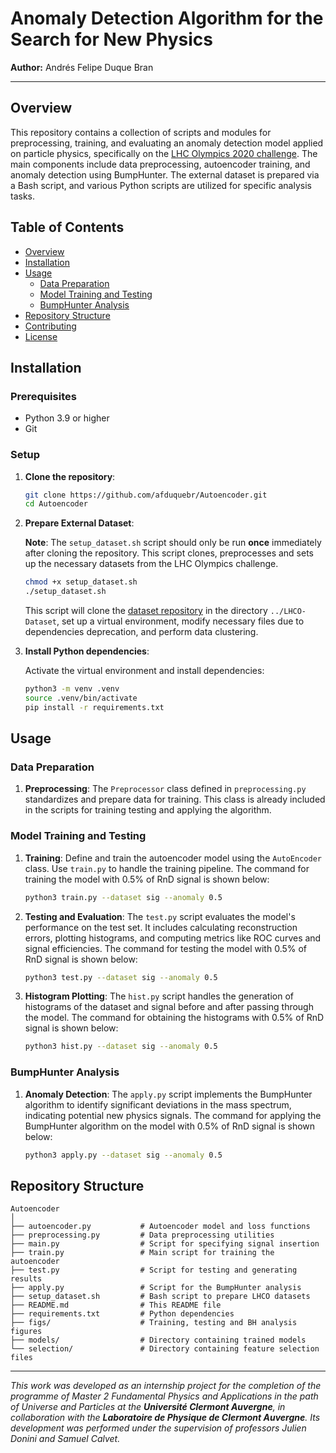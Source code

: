 # Anomaly Detection Algorithm for the Search for New Physics

**Author:** Andrés Felipe Duque Bran

***

## Overview

This repository contains a collection of scripts and modules for preprocessing, training, and evaluating an anomaly detection model applied on particle physics, specifically on the [LHC Olympics 2020 challenge](https://lhco2020.github.io/homepage/). The main components include data preprocessing, autoencoder training, and anomaly detection using BumpHunter. The external dataset is prepared via a Bash script, and various Python scripts are utilized for specific analysis tasks.

## Table of Contents

- [Overview](#overview)
- [Installation](#installation)
- [Usage](#usage)
  - [Data Preparation](#data-preparation)
  - [Model Training and Testing](#model-training-and-testing)
  - [BumpHunter Analysis](#bumphunter-analysis)
- [Repository Structure](#repository-structure)
- [Contributing](#contributing)
- [License](#license)

## Installation

### Prerequisites

- Python 3.9 or higher
- Git

### Setup

1. **Clone the repository**:
   ```bash
   git clone https://github.com/afduquebr/Autoencoder.git
   cd Autoencoder
   ```

2. **Prepare External Dataset**:

   **Note**: The `setup_dataset.sh` script should only be run **once** immediately after cloning the repository. This script clones, preprocesses and sets up the necessary datasets from the LHC Olympics challenge.

   ```bash
   chmod +x setup_dataset.sh
   ./setup_dataset.sh
   ```

   This script will clone the [dataset repository](https://gitlab.cern.ch/idinu/clustering-lhco) in the directory `../LHCO-Dataset`, set up a virtual environment, modify necessary files due to dependencies deprecation, and perform data clustering.

3. **Install Python dependencies**:

   Activate the virtual environment and install dependencies:

   ```bash
   python3 -m venv .venv
   source .venv/bin/activate
   pip install -r requirements.txt
   ```

## Usage

### Data Preparation

1. **Preprocessing**: The `Preprocessor` class defined in `preprocessing.py` standardizes and prepare data for training. This class is already included in the scripts for training testing and applying the algorithm.

### Model Training and Testing

1. **Training**: Define and train the autoencoder model using the `AutoEncoder` class. Use `train.py` to handle the training pipeline. The command for training the model with 0.5\% of RnD signal is shown below:

   ```bash
   python3 train.py --dataset sig --anomaly 0.5
   ```

2. **Testing and Evaluation**: The `test.py` script evaluates the model's performance on the test set. It includes calculating reconstruction errors, plotting histograms, and computing metrics like ROC curves and signal efficiencies. The command for testing the model with 0.5\% of RnD signal is shown below:

   ```bash
   python3 test.py --dataset sig --anomaly 0.5
   ```

3. **Histogram Plotting**: The `hist.py` script handles the generation of histograms of the dataset and signal before and after passing through the model. The command for obtaining the histograms with 0.5\% of RnD signal is shown below:

   ```bash
   python3 hist.py --dataset sig --anomaly 0.5
   ```


### BumpHunter Analysis

1. **Anomaly Detection**: The `apply.py` script implements the BumpHunter algorithm to identify significant deviations in the mass spectrum, indicating potential new physics signals. The command for applying the BumpHunter algorithm on the model with 0.5\% of RnD signal is shown below:

   ```bash
   python3 apply.py --dataset sig --anomaly 0.5
   ```

## Repository Structure

```
Autoencoder
│
├── autoencoder.py           # Autoencoder model and loss functions
├── preprocessing.py         # Data preprocessing utilities
├── main.py                  # Script for specifying signal insertion
├── train.py                 # Main script for training the autoencoder
├── test.py                  # Script for testing and generating results
├── apply.py                 # Script for the BumpHunter analysis
├── setup_dataset.sh         # Bash script to prepare LHCO datasets
├── README.md                # This README file
├── requirements.txt         # Python dependencies
├── figs/                    # Training, testing and BH analysis figures
├── models/                  # Directory containing trained models
└── selection/               # Directory containing feature selection files
```


***

*This work was developed as an internship project for the completion of the programme of Master 2 Fundamental Physics and Applications in the path of Universe and Particles at the* **_Université Clermont Auvergne_***, in collaboration with the* **_Laboratoire de Physique de Clermont Auvergne_***. Its development was performed under the supervision of professors Julien Donini and Samuel Calvet.*
